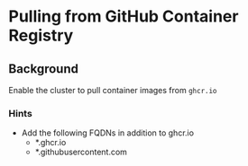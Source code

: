 # Pulling from GitHub Container Registry

## Background

Enable the cluster to pull container images from `ghcr.io`

### Hints

- Add the following FQDNs in addition to ghcr.io
  - *.ghcr.io
  - *.githubusercontent.com
